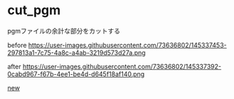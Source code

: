 # cut_pgm
pgmファイルの余計な部分をカットする

before
https://user-images.githubusercontent.com/73636802/145337453-297813a1-7c75-4a8c-a4ab-3219d573d27a.png

after
https://user-images.githubusercontent.com/73636802/145337392-0cabd967-f67b-4ee1-be4d-d645f18af140.png

[new](https://user-images.githubusercontent.com/73636802/145337392-0cabd967-f67b-4ee1-be4d-d645f18af140.png) 
